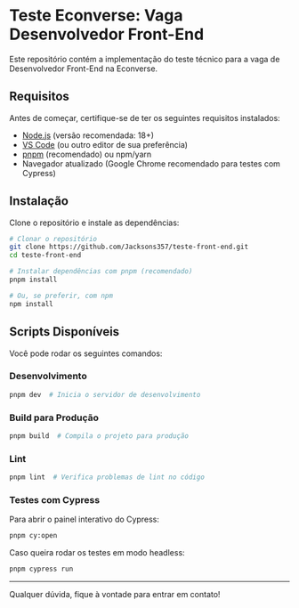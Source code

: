 # Teste Econverse: Vaga Desenvolvedor Front-End

Este repositório contém a implementação do teste técnico para a vaga de Desenvolvedor Front-End na Econverse.

## Requisitos

Antes de começar, certifique-se de ter os seguintes requisitos instalados:

- [Node.js](https://nodejs.org/) (versão recomendada: 18+)
- [VS Code](https://code.visualstudio.com/) (ou outro editor de sua preferência)
- [pnpm](https://pnpm.io/) (recomendado) ou npm/yarn
- Navegador atualizado (Google Chrome recomendado para testes com Cypress)

## Instalação

Clone o repositório e instale as dependências:

```sh
# Clonar o repositório
git clone https://github.com/Jacksons357/teste-front-end.git
cd teste-front-end

# Instalar dependências com pnpm (recomendado)
pnpm install

# Ou, se preferir, com npm
npm install
```

## Scripts Disponíveis

Você pode rodar os seguintes comandos:

### Desenvolvimento

```sh
pnpm dev  # Inicia o servidor de desenvolvimento
```

### Build para Produção

```sh
pnpm build  # Compila o projeto para produção
```

### Lint

```sh
pnpm lint  # Verifica problemas de lint no código
```

### Testes com Cypress

Para abrir o painel interativo do Cypress:

```sh
pnpm cy:open
```

Caso queira rodar os testes em modo headless:

```sh
pnpm cypress run
```

---

Qualquer dúvida, fique à vontade para entrar em contato!
